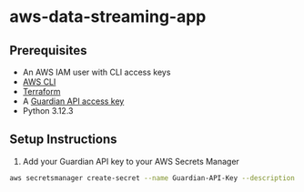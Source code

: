 # aws-data-streaming-app


## Prerequisites

- An AWS IAM user with CLI access keys
- [AWS CLI](https://docs.aws.amazon.com/cli/latest/userguide/getting-started-install.html)
- [Terraform](https://developer.hashicorp.com/terraform/install)
- A [Guardian API access key](https://open-platform.theguardian.com/access/)
- Python 3.12.3

## Setup Instructions

1. Add your Guardian API key to your AWS Secrets Manager
```bash
aws secretsmanager create-secret --name Guardian-API-Key --description "Access key for Guardian API." --secret-string "[ADD YOUR API KEY HERE]"
```